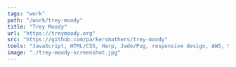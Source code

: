```yaml
---
tags: "work"
path: "/work/trey-moody"
title: "Trey Moody"
url: "https://treymoody.org"
src: "https://github.com/parkersmathers/trey-moody"
tools: "JavaScript, HTML/CSS, Harp, Jade/Pug, responsive design, AWS, SEO, Gulp"
image: "./trey-moody-screenshot.jpg"
---
```

